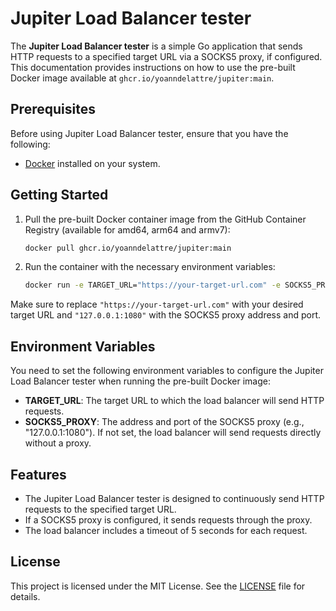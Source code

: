 # Jupiter Load Balancer tester

The **Jupiter Load Balancer tester** is a simple Go application that sends HTTP requests to a specified target URL via a SOCKS5 proxy, if configured. This documentation provides instructions on how to use the pre-built Docker image available at `ghcr.io/yoanndelattre/jupiter:main`.

## Prerequisites

Before using Jupiter Load Balancer tester, ensure that you have the following:

- [Docker](https://www.docker.com/) installed on your system.

## Getting Started

1. Pull the pre-built Docker container image from the GitHub Container Registry (available for amd64, arm64 and armv7):

   ```bash
   docker pull ghcr.io/yoanndelattre/jupiter:main
   ```

2. Run the container with the necessary environment variables:

   ```bash
   docker run -e TARGET_URL="https://your-target-url.com" -e SOCKS5_PROXY="127.0.0.1:1080" ghcr.io/yoanndelattre/jupiter:main
   ```

Make sure to replace `"https://your-target-url.com"` with your desired target URL and `"127.0.0.1:1080"` with the SOCKS5 proxy address and port.

## Environment Variables

You need to set the following environment variables to configure the Jupiter Load Balancer tester when running the pre-built Docker image:

- **TARGET_URL**: The target URL to which the load balancer will send HTTP requests.
- **SOCKS5_PROXY**: The address and port of the SOCKS5 proxy (e.g., "127.0.0.1:1080"). If not set, the load balancer will send requests directly without a proxy.

## Features

- The Jupiter Load Balancer tester is designed to continuously send HTTP requests to the specified target URL.
- If a SOCKS5 proxy is configured, it sends requests through the proxy.
- The load balancer includes a timeout of 5 seconds for each request.

## License

This project is licensed under the MIT License. See the [LICENSE](LICENSE) file for details.